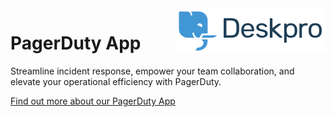 <img align="right" alt="Deskpro" src="https://raw.githubusercontent.com/DeskproApps/PagerDuty/master/docs/assets/deskpro-logo.svg" />

# PagerDuty App

Streamline incident response, empower your team collaboration, and elevate your operational efficiency with PagerDuty.

[Find out more about our PagerDuty App](https://www.deskpro.com/apps/pagerduty)
